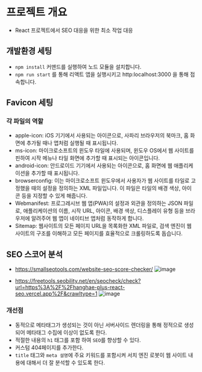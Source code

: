 # 프로젝트 개요

- React 프로젝트에서 SEO 대응을 위한 최소 작업 대응

## 개발환경 세팅

- `npm install` 커맨드를 실행하여 노드 모듈을 설치합니다.
- `npm run start` 를 통해 리액트 앱을 실행시키고 http:localhost:3000 을 통해 접속합니다.

## Favicon 세팅
### 각 파일의 역할
- apple-icon: iOS 기기에서 사용되는 아이콘으로, 사파리 브라우저의 북마크, 홈 화면에 추가될 때나 앱처럼 실행될 때 표시됩니다.
- ms-icon: 마이크로소프트의 윈도우 타일에 사용되며, 윈도우 OS에서 웹 사이트를 핀하여 시작 메뉴나 타일 화면에 추가할 때 표시되는 아이콘입니다.
- android-icon: 안드로이드 기기에서 사용되는 아이콘으로, 홈 화면에 웹 애플리케이션을 추가할 때 표시됩니다.
- browserconfig: 이는 마이크로소프트 윈도우에서 사용자가 웹 사이트를 타일로 고정했을 때의 설정을 정의하는 XML 파일입니다. 이 파일은 타일의 배경 색상, 아이콘 등을 지정할 수 있게 해줍니다.
- Webmanifest: 프로그레시브 웹 앱(PWA)의 설정과 외관을 정의하는 JSON 파일로, 애플리케이션의 이름, 시작 URL, 아이콘, 배경 색상, 디스플레이 유형 등을 브라우저에 알려주어 웹 앱이 네이티브 앱처럼 동작하게 합니다.
- Sitemap: 웹사이트의 모든 페이지 URL을 목록화한 XML 파일로, 검색 엔진이 웹사이트의 구조를 이해하고 모든 페이지를 효율적으로 크롤링하도록 돕습니다.

## SEO 스코어 분석

- https://smallseotools.com/website-seo-score-checker/
  ![image](https://github.com/gihwan-dev/hanghae_plus_react_seo/assets/84307361/1f81192b-37d8-4f6f-89db-cf53f7c0dcee)

- https://freetools.seobility.net/en/seocheck/check?url=https%3A%2F%2Fhanghae-plus-react-seo.vercel.app%2F&crawltype=1
  ![image](https://github.com/gihwan-dev/hanghae_plus_react_seo/assets/84307361/4aa608f2-b04a-4d8e-8ea0-7c1c45f29b52)

### 개선점
- 동적으로 메타태그가 생성되는 것이 아닌 서버사이드 렌더링을 통해 정적으로 생성되어 메타태그 수집에 이상이 없도록 한다.
- 적절한 내용의 `h1` 태그를 포함 하여 `SEO`를 향상할 수 있다.
- 커스텀 404페이지를 추가한다.
- `title` 태그와 `meta 설명`에 주요 키워드를 포함시켜 서치 엔진 로봇이 웹 사이트 내용에 대해서 더 잘 분석할 수 있도록 한다.
